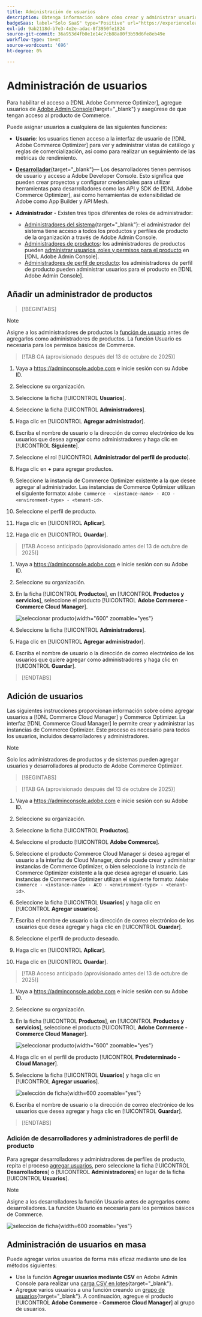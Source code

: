 ```yaml
---
title: Administración de usuarios
description: Obtenga información sobre cómo crear y administrar usuarios, y asignar funciones de usuario para  [!DNL Adobe Commerce Optimizer].
badgeSaas: label="Solo SaaS" type="Positive" url="https://experienceleague.adobe.com/es/docs/commerce/user-guides/product-solutions" tooltip="Solo se aplica a los proyectos de Adobe Commerce as a Cloud Service y Adobe Commerce Optimizer (infraestructura de SaaS administrada por Adobe)."
exl-id: 9ab2118d-b7e3-4e2e-adac-8f3950fe1824
source-git-commit: 36a953d4fb0e1e14c7cb88a80f3b59d6fe8eb49e
workflow-type: tm+mt
source-wordcount: '696'
ht-degree: 0%

---
```


# Administración de usuarios

Para habilitar el acceso a [!DNL Adobe Commerce Optimizer], agregue usuarios de [Adobe Admin Console](https://adminconsole.adobe.com){target="_blank"} y asegúrese de que tengan acceso al producto de Commerce.

Puede asignar usuarios a cualquiera de las siguientes funciones:

- **Usuario**: los usuarios tienen acceso a la interfaz de usuario de [!DNL Adobe Commerce Optimizer] para ver y administrar vistas de catálogo y reglas de comercialización, así como para realizar un seguimiento de las métricas de rendimiento.

- [**Desarrollador**](https://helpx.adobe.com/es/enterprise/using/manage-developers.html#Adddevelopers){target="_blank"}— Los desarrolladores tienen permisos de usuario y acceso a Adobe Developer Console. Esto significa que pueden crear proyectos y configurar credenciales para utilizar herramientas para desarrolladores como las API y SDK de [!DNL Adobe Commerce Optimizer], así como herramientas de extensibilidad de Adobe como App Builder y API Mesh.

- **Administrador** - Existen tres tipos diferentes de roles de administrador:
   - [Administradores del sistema](https://helpx.adobe.com/es/enterprise/using/admin-roles.html){target="_blank"}: el administrador del sistema tiene acceso a todos los productos y perfiles de producto de la organización a través de Adobe Admin Console.
   - [Administradores de productos](#add-a-product-admin): los administradores de productos pueden [administrar usuarios, roles y permisos para el producto](#add-users-and-admins) en [!DNL Adobe Admin Console].
   - [Administradores de perfil de producto](#add-users-developers-and-product-profile-admins): los administradores de perfil de producto pueden administrar usuarios para el producto en [!DNL Adobe Admin Console].

## Añadir un administrador de productos

>[!BEGINTABS]

>[!NOTE]
>
>Asigne a los administradores de productos la [función de usuario](#add-users) antes de agregarlos como administradores de productos. La función Usuario es necesaria para los permisos básicos de Commerce.

>[!TAB GA (aprovisionado después del 13 de octubre de 2025)]

1. Vaya a <https://adminconsole.adobe.com> e inicie sesión con su Adobe ID.

1. Seleccione su organización.

1. Seleccione la ficha [!UICONTROL **Usuarios**].

1. Seleccione la ficha [!UICONTROL **Administradores**].

1. Haga clic en [!UICONTROL **Agregar administrador**].

1. Escriba el nombre de usuario o la dirección de correo electrónico de los usuarios que desea agregar como administradores y haga clic en [!UICONTROL **Siguiente**].

1. Seleccione el rol [!UICONTROL **Administrador del perfil de producto**].

1. Haga clic en **+** para agregar productos.

1. Seleccione la instancia de Commerce Optimizer existente a la que desee agregar al administrador. Las instancias de Commerce Optimizer utilizan el siguiente formato: `Adobe Commerce - <instance-name> - ACO - <environment-type> - <tenant-id>`.

1. Seleccione el perfil de producto.

1. Haga clic en [!UICONTROL **Aplicar**].

1. Haga clic en [!UICONTROL **Guardar**].

>[!TAB Acceso anticipado (aprovisionado antes del 13 de octubre de 2025)]

1. Vaya a <https://adminconsole.adobe.com> e inicie sesión con su Adobe ID.

1. Seleccione su organización.

1. En la ficha [!UICONTROL **Productos**], en [!UICONTROL **Productos y servicios**], seleccione el producto [!UICONTROL **Adobe Commerce - Commerce Cloud Manager**].

   ![seleccionar producto](/help/cloud-service/assets/backend.png){width="600" zoomable="yes"}

1. Seleccione la ficha [!UICONTROL **Administradores**].

1. Haga clic en [!UICONTROL **Agregar administrador**].

1. Escriba el nombre de usuario o la dirección de correo electrónico de los usuarios que quiere agregar como administradores y haga clic en [!UICONTROL **Guardar**].

>[!ENDTABS]

## Adición de usuarios

Las siguientes instrucciones proporcionan información sobre cómo agregar usuarios a [!DNL Commerce Cloud Manager] y Commerce Optimizer. La interfaz [!DNL Commerce Cloud Manager] le permite crear y administrar las instancias de Commerce Optimizer. Este proceso es necesario para todos los usuarios, incluidos desarrolladores y administradores.

>[!NOTE]
>
>Solo los administradores de productos y de sistemas pueden agregar usuarios y desarrolladores al producto de Adobe Commerce Optimizer.

>[!BEGINTABS]

>[!TAB GA (aprovisionado después del 13 de octubre de 2025)]

1. Vaya a <https://adminconsole.adobe.com> e inicie sesión con su Adobe ID.

1. Seleccione su organización.

1. Seleccione la ficha [!UICONTROL **Productos**].

1. Seleccione el producto [!UICONTROL **Adobe Commerce**].

1. Seleccione el producto Commerce Cloud Manager si desea agregar el usuario a la interfaz de Cloud Manager, donde puede crear y administrar instancias de Commerce Optimizer, o bien seleccione la instancia de Commerce Optimizer existente a la que desea agregar el usuario. Las instancias de Commerce Optimizer utilizan el siguiente formato: `Adobe Commerce - <instance-name> - ACO - <environment-type> - <tenant-id>`.

1. Seleccione la ficha [!UICONTROL **Usuarios**] y haga clic en [!UICONTROL **Agregar usuarios**].

1. Escriba el nombre de usuario o la dirección de correo electrónico de los usuarios que desea agregar y haga clic en [!UICONTROL **Guardar**].

1. Seleccione el perfil de producto deseado.

1. Haga clic en [!UICONTROL **Aplicar**].

1. Haga clic en [!UICONTROL **Guardar**].

>[!TAB Acceso anticipado (aprovisionado antes del 13 de octubre de 2025)]

1. Vaya a <https://adminconsole.adobe.com> e inicie sesión con su Adobe ID.

1. Seleccione su organización.

1. En la ficha [!UICONTROL **Productos**], en [!UICONTROL **Productos y servicios**], seleccione el producto [!UICONTROL **Adobe Commerce - Commerce Cloud Manager**].

   ![seleccionar producto](/help/cloud-service//assets/backend.png){width="600" zoomable="yes"}

1. Haga clic en el perfil de producto [!UICONTROL **Predeterminado - Cloud Manager**].

1. Seleccione la ficha [!UICONTROL **Usuarios**] y haga clic en [!UICONTROL **Agregar usuarios**].

   ![selección de ficha](/help/cloud-service/assets/tab-select.png){width=600 zoomable="yes"}

1. Escriba el nombre de usuario o la dirección de correo electrónico de los usuarios que desea agregar y haga clic en [!UICONTROL **Guardar**].

>[!ENDTABS]

### Adición de desarrolladores y administradores de perfil de producto

Para agregar desarrolladores y administradores de perfiles de producto, repita el proceso [agregar usuarios](#add-users), pero seleccione la ficha [!UICONTROL **Desarrolladores**] o [!UICONTROL **Administradores**] en lugar de la ficha [!UICONTROL **Usuarios**].

>[!NOTE]
>
>Asigne a los desarrolladores la función Usuario antes de agregarlos como desarrolladores. La función Usuario es necesaria para los permisos básicos de Commerce.

![selección de ficha](/help//cloud-service/assets/tab-select.png){width=600 zoomable="yes"}

## Administración de usuarios en masa

Puede agregar varios usuarios de forma más eficaz mediante uno de los métodos siguientes:

- Use la función **Agregar usuarios mediante CSV** en Adobe Admin Console para realizar una [carga CSV en lotes](https://helpx.adobe.com/es/enterprise/using/bulk-upload-users.html){target="_blank"}.
- Agregue varios usuarios a una función creando un [grupo de usuarios](https://helpx.adobe.com/es/enterprise/using/user-groups.html){target="_blank"}. A continuación, agregue el producto [!UICONTROL **Adobe Commerce - Commerce Cloud Manager**] al grupo de usuarios.

